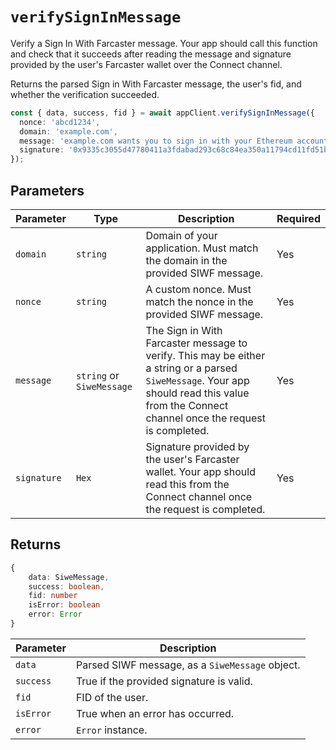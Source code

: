 # `verifySignInMessage`

Verify a Sign In With Farcaster message. Your app should call this function and check that it succeeds after reading the message and signature provided by the user's Farcaster wallet over the Connect channel.

Returns the parsed Sign in With Farcaster message, the user's fid, and whether the verification succeeded.

```ts
const { data, success, fid } = await appClient.verifySignInMessage({
  nonce: 'abcd1234',
  domain: 'example.com',
  message: 'example.com wants you to sign in with your Ethereum account…',
  signature: '0x9335c3055d47780411a3fdabad293c68c84ea350a11794cd11fd51b…',
});
```

## Parameters

| Parameter   | Type                      | Description                                                                                                                                                                                  | Required |
| ----------- | ------------------------- | -------------------------------------------------------------------------------------------------------------------------------------------------------------------------------------------- | -------- |
| `domain`    | `string`                  | Domain of your application. Must match the domain in the provided SIWF message.                                                                                                              | Yes      |
| `nonce`     | `string`                  | A custom nonce. Must match the nonce in the provided SIWF message.                                                                                                                           | Yes      |
| `message`   | `string` or `SiweMessage` | The Sign in With Farcaster message to verify. This may be either a string or a parsed `SiweMessage`. Your app should read this value from the Connect channel once the request is completed. | Yes      |
| `signature` | `Hex`                     | Signature provided by the user's Farcaster wallet. Your app should read this from the Connect channel once the request is completed.                                                         | Yes      |

## Returns

```ts
{
    data: SiweMessage,
    success: boolean,
    fid: number
    isError: boolean
    error: Error
}
```

| Parameter | Description                                     |
| --------- | ----------------------------------------------- |
| `data`    | Parsed SIWF message, as a `SiweMessage` object. |
| `success` | True if the provided signature is valid.            |
| `fid`     | FID of the user.                                |
| `isError` | True when an error has occurred.                |
| `error`   | `Error` instance.                               |
